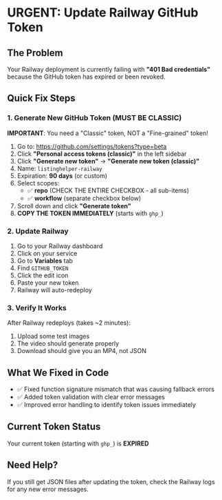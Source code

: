 # URGENT: Update Railway GitHub Token

## The Problem
Your Railway deployment is currently failing with **"401 Bad credentials"** because the GitHub token has expired or been revoked.

## Quick Fix Steps

### 1. Generate New GitHub Token (MUST BE CLASSIC)

**IMPORTANT**: You need a "Classic" token, NOT a "Fine-grained" token!

1. Go to: https://github.com/settings/tokens?type=beta
2. Click **"Personal access tokens (classic)"** in the left sidebar
3. Click **"Generate new token"** → **"Generate new token (classic)"**
4. Name: `listinghelper-railway`
5. Expiration: **90 days** (or custom)
6. Select scopes:
   - ✅ **repo** (CHECK THE ENTIRE CHECKBOX - all sub-items)
   - ✅ **workflow** (separate checkbox below)
7. Scroll down and click **"Generate token"**
8. **COPY THE TOKEN IMMEDIATELY** (starts with `ghp_`)

### 2. Update Railway
1. Go to your Railway dashboard
2. Click on your service
3. Go to **Variables** tab
4. Find `GITHUB_TOKEN`
5. Click the edit icon
6. Paste your new token
7. Railway will auto-redeploy

### 3. Verify It Works
After Railway redeploys (takes ~2 minutes):
1. Upload some test images
2. The video should generate properly
3. Download should give you an MP4, not JSON

## What We Fixed in Code
- ✅ Fixed function signature mismatch that was causing fallback errors
- ✅ Added token validation with clear error messages
- ✅ Improved error handling to identify token issues immediately

## Current Token Status
Your current token (starting with `ghp_`) is **EXPIRED**

## Need Help?
If you still get JSON files after updating the token, check the Railway logs for any new error messages.